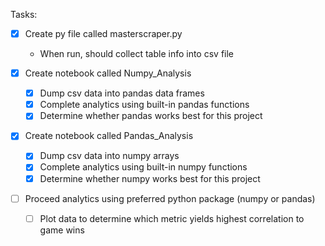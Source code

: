 Tasks:

 - [x] Create py file called masterscraper.py
   - When run, should collect table info into csv file

 - [x] Create notebook called Numpy_Analysis
   - [x] Dump csv data into pandas data frames
   - [x] Complete analytics using built-in pandas functions
   - [x] Determine whether pandas works best for this project
 - [x] Create notebook called Pandas_Analysis
   - [x] Dump csv data into numpy arrays
   - [x] Complete analytics using built-in numpy functions
   - [x] Determine whether numpy works best for this project
 - [ ] Proceed analytics using preferred python package (numpy or pandas)
   - [ ] Plot data to determine which metric yields highest correlation to game wins
